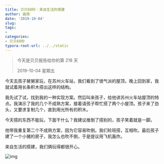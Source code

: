 ```yaml
---
title: 贝贝60秒：来自生活的搭建
author: 曲政
date: '2019-10-04'
slug: 
tags:
- 
categories:
- 贝贝60秒
typora-root-url: ../../static
---
```


>   今天是贝贝报告给你的第 218 天
>
>   2019-10-04 星期五

今天去孩子舅舅家玩，在苏州火车站，我们看到了很气派的屋顶。晚上回到家，我就试着用长条积木搭出这样的结构。

我先试了试，找到我的一种实现方案。然后叫来孩子，给他讲苏州火车站屋顶的特点。我演示了我的几个不成熟方案，接着请孩子帮忙搭了两个小屋顶。孩子来了劲头，又要求复制几个，直到用光所有的积木。

今天搭的东西不能玩，下面干什么？我建议推倒了搭别的，孩子笑着就是一脚。

他带我重复第二个不成熟方案，因为它容易吹倒。我们轮班搭，互相吹。最后孩子建了一个小猪的房子，我怎么也吹不倒，于是提议用飞机轰炸。

来自生活的搭建，我们俩玩得都很开心。

![img](/images/2019-10-04-%E8%B4%9D%E8%B4%9D60%E7%A7%92%EF%BC%9A%E6%9D%A5%E8%87%AA%E7%94%9F%E6%B4%BB%E7%9A%84%E6%90%AD%E5%BB%BA/640.jpeg)
​